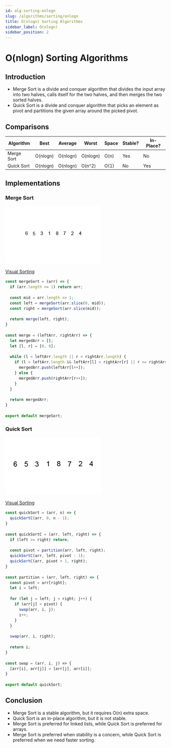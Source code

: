 ```yaml
---
id: alg-sorting-onlogn
slug: /algorithms/sorting/onlogn
title: O(nlogn) Sorting Algorithms
sidebar_label: O(nlogn)
sidebar_position: 2
---
```


# O(nlogn) Sorting Algorithms

## Introduction

- Merge Sort is a divide and conquer algorithm that divides the input array into two halves, calls itself for the two halves, and then merges the two sorted halves.
- Quick Sort is a divide and conquer algorithm that picks an element as pivot and partitions the given array around the picked pivot.

## Comparisons

| Algorithm  | Best     | Average  | Worst    | Space | Stable? | In-Place? |
| ---------- | -------- | -------- | -------- | ----- | ------- | --------- |
| Merge Sort | O(nlogn) | O(nlogn) | O(nlogn) | O(n)  | Yes     | No        |
| Quick Sort | O(nlogn) | O(nlogn) | O(n^2)   | O(1)  | No      | Yes       |

## Implementations

### Merge Sort

![Merge Sort](static/Merge-sort-example-300px.gif)

[Visual Sorting](https://visualgo.net/en/sorting)


```js
const mergeSort = (arr) => {
  if (arr.length <= 1) return arr;

  const mid = arr.length >> 1;
  const left = mergeSort(arr.slice(0, mid));
  const right = mergeSort(arr.slice(mid));

  return merge(left, right);
}

const merge = (leftArr, rightArr) => {
  let mergedArr = [];
  let [l, r] = [0, 0];

  while (l < leftArr.length || r < rightArr.length) {
    if (l < leftArr.length && leftArr[l] < rightArr[r] || r >= rightArr.length) {
      mergedArr.push(leftArr[l++]);
    } else {
      mergedArr.push(rightArr[r++]);
    }
  }

  return mergedArr;
}

export default mergeSort;
```

### Quick Sort

![Quick Sort](static/Quicksort-example.gif)

[Visual Sorting](https://visualgo.net/en/sorting)  

```js
const quickSort = (arr, n) => {
  quickSortC(arr, 0, n - 1);
}

const quickSortC = (arr, left, right) => {
  if (left >= right) return;

  const pivot = partition(arr, left, right);
  quickSortC(arr, left, pivot - 1);
  quickSortC(arr, pivot + 1, right);
}

const partition = (arr, left, right) => {
  const pivot = arr[right];
  let i = left;

  for (let j = left; j < right; j++) {
    if (arr[j] < pivot) {
      swap(arr, i, j);
      i++;
    }
  }

  swap(arr, i, right);

  return i;
}

const swap = (arr, i, j) => {
  [arr[i], arr[j]] = [arr[j], arr[i]];
}

export default quickSort;
```

## Conclusion

- Merge Sort is a stable algorithm, but it requires O(n) extra space.
- Quick Sort is an in-place algorithm, but it is not stable.
- Merge Sort is preferred for linked lists, while Quick Sort is preferred for arrays.
- Merge Sort is preferred when stability is a concern, while Quick Sort is preferred when we need faster sorting.